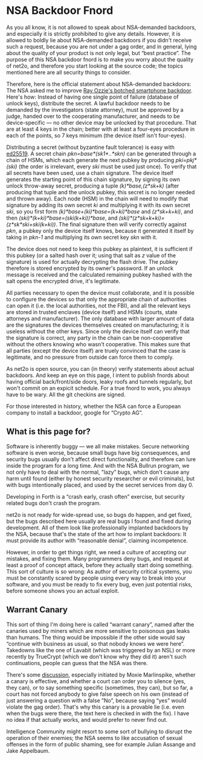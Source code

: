 # NSA Backdoor Fnord #

As you all know, it is not allowed to speak about NSA-demanded backdoors,
and especially it is strictly prohibited to give any details.  However, it
is allowed to boldly lie about NSA-demanded backdoors if you didn't receive
such a request, because you are not under a gag order, and in general, lying
about the quality of your product is not only legal, but “best practice”.
The purpose of this NSA backdoor fnord is to make you worry about the
quality of net2o, and therefore you start looking at the source code; the
topics mentioned here are all security things to consider.

Therefore, here is the official statement about NSA-demanded backdoors: The
NSA asked me to improve [Ray Ozzie's botched smartphone
backdoor](https://www.tomshardware.co.uk/security-experts-dismantle-ozzie-backdoor,news-58339.html).
Here's how: Instead of having one single point of failure (database of unlock
keys), distribute the secret.  A lawful backdoor needs to be demanded by the
investigators (state attorney), must be approved by a judge, handed over to
the cooperating manufacturer, and needs to be device-specific — no other
device may be unlocked by that procedure.  That are at least 4 keys in the
chain; better with at least a four-eyes procedure in each of the points, so 7
keys minimum (the device itself isn't four-eyes).

Distributing a secret (without byzantine fault tolerance) is easy with
[ed25519](ed25519.md).  A secret chain _pkn=base\*(sk1\*..\*skn)_ can be
generated through a chain of HSMs, which each generate the next pubkey by
producing _pki=pkj\*(ski)_ (the order is irrelevant, every _ski_ must be used
just once).  To verify that all secrets have been used, use a chain signature.
The device itself generates the starting point of this chain signature, by
signing its own unlock throw-away secret, producing a tuple
_(k)\*base,(z*sk+k)_ (after producing that tuple and the unlock pubkey, this
secret is no longer needed and thrown away).  Each node (HSM) in the chain
will need to modify that signature by adding its own secret _ki_ and
multiplying it with its own secret _ski_, so you first form
_(k)\*base+(ki)*base=(k+ki)*base_ and _(z*sk+k+ki)_, and then
_(ski)\*(k+ki)\*base=(ski(k+ki))*base_, and
_(ski)\*(z\*sk+k+ki)=(z\*sk\*ski+ski(k+ki))_.  The final signature then will
verify correctly against _pkn_, a pubkey only the device itself knows, because
it generated it itself by taking in _pkn-1_ and multiplying its own secret key
_skn_ with it.

The device does not need to keep this pubkey as plaintext, it is sufficient if
this pubkey (or a salted hash over it; using that salt as _z_ value of the
signature) is used for actually decrypting the flash drive.  The pubkey
therefore is stored encrypted by its owner's password.  If an unlock message
is received and the calculated remaining pubkey hashed with the salt opens the
encrypted drive, it's legitimate.

All parties necessary to open the device must collaborate, and it is possible
to configure the devices so that only the appropriate chain of authorities can
open it (i.e. the local authorities, not the FBI), and all the relevant keys
are stored in trusted enclaves (device itself) and HSMs (courts, state
attorneys and manufacturer).  The only database with larger amount of data are
the signatures the devices themselves created on manufacturing; it is useless
without the other keys.  Since only the device itself can verify that the
signature is correct, any party in the chain can be non-cooperative without
the others knowing who wasn't cooperative.  This makes sure that all parties
(except the device itself) are truely convinced that the case is legitimate,
and no pressure from outside can force them to comply.

As net2o is open source, you can (in theory) verify statements about actual
backdoors.  And keep an eye on this page, I intent to publish fnords about
having official back/front/side doors, leaky roofs and tunnels regularly, but
won't commit on an expicit schedule.  For a true fnord to work, you always
have to be wary.  All the git checkins are signed.

For those interested in history, whether the NSA can force a European
company to install a backdoor, google for “Crypto AG”.

## What is this page for? ##

Software is inherently buggy — we all make mistakes. Secure networking
software is even worse, because small bugs have big consequences, and
security bugs usually don't affect direct functionality, and therefore
can lure inside the program for a long time.  And with the NSA Bullrun
program, we not only have to deal with the normal, ”lazy” bugs, which
don't cause any harm until found (either by honest security researcher
or evil criminals), but with bugs intentionally placed, and used by
the secret services from day 0.

Developing in Forth is a “crash early, crash often” exercise, but security
related bugs don't crash the program.

net2o is not ready for wide-spread use, so bugs do happen, and get
fixed, but the bugs described here usually are real bugs I found and
fixed during development. All of them look like professionally
implanted backdoors by the NSA, because that's the state of the art
how to implant backdoors: It must provide its author with “reasonable
denial”, claiming incompetence.

However, in order to get things right, we need a culture of accepting
our mistakes, and fixing them.  Many programmers deny bugs, and
request at least a proof of concept attack, before they actually start
doing something.  This sort of culture is so wrong: As author of
security critical systems, you must be constantly scared by people
using every way to break into your software, and you must be ready to
fix every bug, even just potential risks, before someone shows you an
actual exploit.

## Warrant Canary ##

This sort of thing I'm doing here is called “warrant canary”, named
after the canaries used by miners which are more sensitive to
poisonous gas leaks than humans.  The thing would be impossible if the
other side would say “continue with business as usual, so that nobody
knows we were here”.  Takedowns like the one of Lavabit (which was
triggered by an NSL) or more recently by TrueCrypt (which we don't
know why they did it) aren't such continuations, people can guess that
the NSA was there.

There's some
[discussion](https://github.com/WhisperSystems/whispersystems.org/issues/34#issuecomment-56448994),
especially initiated by Moxie Marlinspike, whether a canary is
effective, and whether a court can order you to silence (yes, they
can), or to say something specific (sometimes, they can), but so far,
a court has not forced anybody to give false speech on his own
(instead of just answering a question with a false ”No”, because
saying “yes” would violate the gag order).  That's why this canary is
a provable lie (i.e. even when the bugs were there, the text here is
checked in with the fix).  I have no idea if that actually works, and
would prefer to never find out.

Intelligence Community might resort to some sort of bullying to
disrupt the operation of their enemies; the NSA seems to like
accusation of sexual offenses in the form of public shaming, see for
example Julian Assange and Jake Appelbaum.
